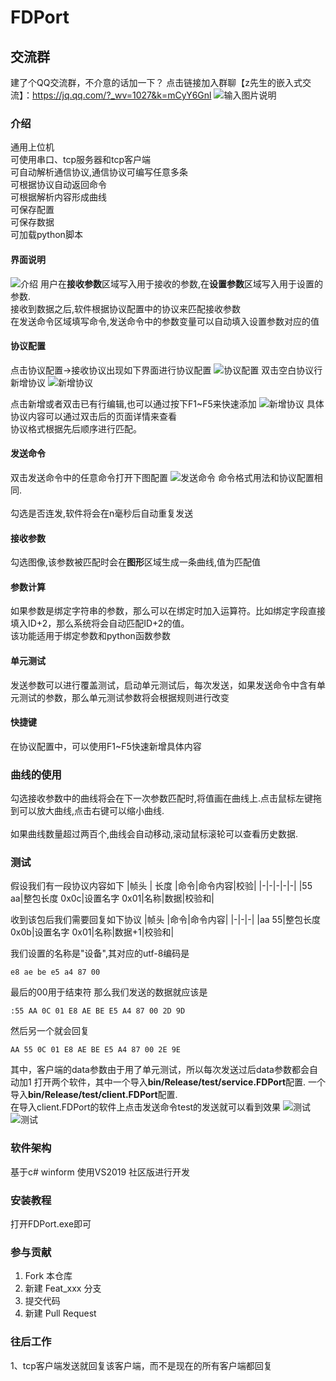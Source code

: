# FDPort

## 交流群

建了个QQ交流群，不介意的话加一下？
点击链接加入群聊【z先生的嵌入式交流】：<https://jq.qq.com/?_wv=1027&k=mCyY6Gnl>
![输入图片说明](%E5%BE%AE%E4%BF%A1%E6%88%AA%E5%9B%BE_20230412170727.png)

### 介绍

通用上位机<br>
可使用串口、tcp服务器和tcp客户端<br>
可自动解析通信协议,通信协议可编写任意多条<br>
可根据协议自动返回命令<br>
可根据解析内容形成曲线<br>
可保存配置<br>
可保存数据<br>
可加载python脚本<br>

#### 界面说明

![介绍](/img/介绍.jpg "介绍")
用户在**接收参数**区域写入用于接收的参数,在**设置参数**区域写入用于设置的参数.<br>接收到数据之后,软件根据协议配置中的协议来匹配接收参数<br>在发送命令区域填写命令,发送命令中的参数变量可以自动填入设置参数对应的值

#### 协议配置

点击协议配置->接收协议出现如下界面进行协议配置
![协议配置](/img/协议配置.jpg "协议配置")
双击空白协议行新增协议
![新增协议](/img/新增协议.jpg "新增协议")

点击新增或者双击已有行编辑,也可以通过按下F1~F5来快速添加
![新增协议](/img/协议编辑.jpg "编辑协议")
具体协议内容可以通过双击后的页面详情来查看<br>
协议格式根据先后顺序进行匹配。

#### 发送命令

双击发送命令中的任意命令打开下图配置
![发送命令](/img/发送命令.jpg "发送命令")
命令格式用法和协议配置相同.<br><br>
勾选是否连发,软件将会在n毫秒后自动重复发送

#### 接收参数

勾选图像,该参数被匹配时会在**图形**区域生成一条曲线,值为匹配值

#### 参数计算

如果参数是绑定字符串的参数，那么可以在绑定时加入运算符。比如绑定字段直接填入ID+2，那么系统将会自动匹配ID+2的值。<br>
该功能适用于绑定参数和python函数参数

#### 单元测试

发送参数可以进行覆盖测试，启动单元测试后，每次发送，如果发送命令中含有单元测试的参数，那么单元测试参数将会根据规则进行改变<br>

#### 快捷键

在协议配置中，可以使用F1~F5快速新增具体内容<br>

### 曲线的使用

勾选接收参数中的曲线将会在下一次参数匹配时,将值画在曲线上.点击鼠标左键拖到可以放大曲线,点击右键可以缩小曲线.<br><br>
如果曲线数量超过两百个,曲线会自动移动,滚动鼠标滚轮可以查看历史数据.

### 测试

假设我们有一段协议内容如下
|帧头 | 长度 |命令|命令内容|校验|
|-|-|-|-|-|
|55 aa|整包长度 0x0c|设置名字 0x01|名称|数据|校验和|

收到该包后我们需要回复如下协议
|帧头 |命令|命令内容|
|-|-|-|
|aa 55|整包长度 0x0b|设置名字 0x01|名称|数据+1|校验和|

我们设置的名称是"设备",其对应的utf-8编码是

```
e8 ae be e5 a4 87 00
```

最后的00用于结束符
那么我们发送的数据就应该是

```
:55 AA 0C 01 E8 AE BE E5 A4 87 00 2D 9D 
```

然后另一个就会回复

```
AA 55 0C 01 E8 AE BE E5 A4 87 00 2E 9E 
```

其中，客户端的data参数由于用了单元测试，所以每次发送过后data参数都会自动加1
打开两个软件，其中一个导入**bin/Release/test/service.FDPort**配置.
一个导入**bin/Release/test/client.FDPort**配置.<br>在导入client.FDPort的软件上点击发送命令test的发送就可以看到效果
![测试](/img/客户端发送.jpg "测试")
![测试](/img/服务器.jpg "测试")

### 软件架构

基于c# winform
使用VS2019 社区版进行开发

### 安装教程

打开FDPort.exe即可

### 参与贡献

1. Fork 本仓库
2. 新建 Feat_xxx 分支
3. 提交代码
4. 新建 Pull Request

### 往后工作

1、tcp客户端发送就回复该客户端，而不是现在的所有客户端都回复<br>
